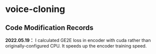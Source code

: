 # voice-cloning
## Code Modification Records
**2022.05.19：** I calculated GE2E loss in encoder with cuda rather than originally-configured CPU. It speeds up the encoder training speed.
